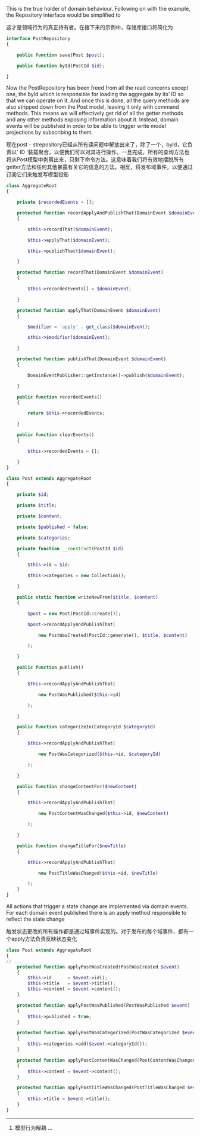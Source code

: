 This is the true holder of domain behaviour. Following on with the example, the Repository interface would be simplified to

这才是领域行为的真正持有者。在接下来的示例中，存储库接口将简化为

```php
interface PostRepository
{

    public function save(Post $post);

    public function byId(PostId $id);

}
```

Now the PostRepository has been freed from all the read concerns except one, the byId which is responsible for loading the aggregate by its’ ID so that we can operate on it. And once this is done, all the query methods are also stripped down from the Post model, leaving it only with command methods. This means we will effectively get rid of all the getter methods and any other methods exposing information about it. Instead, domain events will be published in order to be able to trigger write model projections by subscribing to them.

现在post - strepository已经从所有读问题中解放出来了，除了一个，byId，它负责以' ID '装载聚合，以便我们可以对其进行操作。一旦完成，所有的查询方法也将从Post模型中剥离出来，只剩下命令方法。这意味着我们将有效地摆脱所有getter方法和任何其他暴露有关它的信息的方法。相反，将发布域事件，以便通过订阅它们来触发写模型投影

```php
class AggregateRoot
{

    private $recordedEvents = [];

    protected function recordApplyAndPublishThat(DomainEvent $domainEvent)
    {

        $this->recordThat($domainEvent);

        $this->applyThat($domainEvent);

        $this->publishThat($domainEvent);

    }

    protected function recordThat(DomainEvent $domainEvent)
    {

        $this->recordedEvents[] = $domainEvent;

    }

    protected function applyThat(DomainEvent $domainEvent)
    {

        $modifier = 'apply' . get_class($domainEvent);

        $this->$modifier($domainEvent);

    }

    protected function publishThat(DomainEvent $domainEvent)
    {

        DomainEventPublisher::getInstance()->publish($domainEvent);

    }

    public function recordedEvents()
    {

        return $this->recordedEvents;

    }

    public function clearEvents()
    {

        $this->recordedEvents = [];

    }
}
```

```php
class Post extends AggregateRoot
{

    private $id;

    private $title;

    private $content;

    private $published = false;

    private $categories;

    private function __construct(PostId $id)
    {

        $this->id = $id;

        $this->categories = new Collection();

    }

    public static function writeNewFrom($title, $content)
    {

        $post = new Post(PostId::create());

        $post->recordApplyAndPublishThat(

            new PostWasCreated(PostId::generate(), $title, $content)

        );

    }

    public function publish()
    {

        $this->recordApplyAndPublishThat(

            new PostWasPublished($this->id)

        );

    }

    public function categorizeIn(CategoryId $categoryId)
    {

        $this->recordApplyAndPublishThat(

            new PostWasCategorized($this->id, $categoryId)

        );

    }

    public function changeContentFor($newContent)
    {

        $this->recordApplyAndPublishThat(

            new PostContentWasChanged($this->id, $newContent)

        );

    }

    public function changeTitleFor($newTitle)
    {

        $this->recordApplyAndPublishThat(

            new PostTitleWasChanged($this->id, $newTitle)

        );
    }
}
```

All actions that trigger a state change are implemented via domain events. For each domain event published there is an apply method responsible to reflect the state change

触发状态更改的所有操作都是通过域事件实现的。对于发布的每个域事件，都有一个apply方法负责反映状态变化

```php
class Post extends AggregateRoot
{
// ...
    protected function applyPostWasCreated(PostWasCreated $event)
    {
        $this->id      = $event->id();
        $this->title   = $event->title();
        $this->content = $event->content();
    }

    protected function applyPostWasPublished(PostWasPublished $event)
    {
        $this->published = true;
    }

    protected function applyPostWasCategorized(PostWasCategorized $event)
    {
        $this->categories->add($event->categoryId());
    }

    protected function applyPostContentWasChanged(PostContentWasChanged $event)
    {
        $this->content = $event->content();
    }

    protected function applyPostTitleWasChanged(PostTitleWasChanged $event)
    {
        $this->title = $event->title();
    }
}
```

---

1. 模型行为解耦  ...



